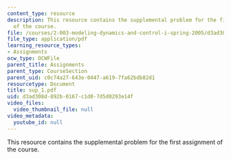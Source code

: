 ```yaml
---
content_type: resource
description: This resource contains the supplemental problem for the first assignment
  of the course.
file: /courses/2-003-modeling-dynamics-and-control-i-spring-2005/d3ad308d892b0167c1d07d5d0293e14f_sup_1.pdf
file_type: application/pdf
learning_resource_types:
- Assignments
ocw_type: OCWFile
parent_title: Assignments
parent_type: CourseSection
parent_uid: c0c74a27-643e-0447-a619-7fa62bdb82d1
resourcetype: Document
title: sup_1.pdf
uid: d3ad308d-892b-0167-c1d0-7d5d0293e14f
video_files:
  video_thumbnail_file: null
video_metadata:
  youtube_id: null
---
```

This resource contains the supplemental problem for the first assignment of the course.

